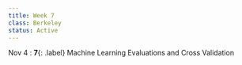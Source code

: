 ```yaml
---
title: Week 7
class: Berkeley
status: Active
---
```


 Nov 4
: **7**{: .label} Machine Learning Evaluations and Cross Validation
